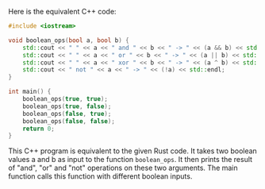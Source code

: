 Here is the equivalent C++ code:

```cpp
#include <iostream>

void boolean_ops(bool a, bool b) {
    std::cout << " " << a << " and " << b << " -> " << (a && b) << std::endl;
    std::cout << " " << a << " or " << b << " -> " << (a || b) << std::endl;
    std::cout << " " << a << " xor " << b << " -> " << (a ^ b) << std::endl;
    std::cout << " not " << a << " -> " << (!a) << std::endl;
}

int main() {
    boolean_ops(true, true);
    boolean_ops(true, false);
    boolean_ops(false, true);
    boolean_ops(false, false);
    return 0;
}
```
This C++ program is equivalent to the given Rust code. It takes two boolean values a and b as input to the function `boolean_ops`. It then prints the result of "and", "or" and "not" operations on these two arguments. The main function calls this function with different boolean inputs.
